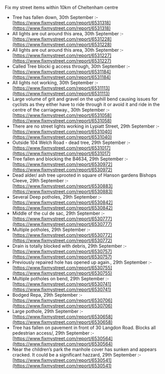 Fix my street items within 10km of Cheltenham centre

<!-- fix_marker starts -->

- Tree has fallen down, 30th September :- [https://www.fixmystreet.com/report/6531318](https://www.fixmystreet.com/report/6531318)
- All lights are out around this area, 30th September :- [https://www.fixmystreet.com/report/6531228](https://www.fixmystreet.com/report/6531228)
- All lights are out around this area, 30th September :- [https://www.fixmystreet.com/report/6531227](https://www.fixmystreet.com/report/6531227)
- Called Tree blocki g access through, 30th September :- [https://www.fixmystreet.com/report/6531184](https://www.fixmystreet.com/report/6531184)
- All lights not working, 30th September :- [https://www.fixmystreet.com/report/6531113](https://www.fixmystreet.com/report/6531113)
- Large volume of grit and gravel on the uphill bend causing issues for cyclists as they either have to ride through it or avoid it and ride in the centre of the carriageway., 30th September :- [https://www.fixmystreet.com/report/6531058](https://www.fixmystreet.com/report/6531058)
- There are no street lights working in Lypiatt Street, 29th September :- [https://www.fixmystreet.com/report/6531040](https://www.fixmystreet.com/report/6531040)
- Outside 104 Welch Road - dead tree, 29th September :- [https://www.fixmystreet.com/report/6531017](https://www.fixmystreet.com/report/6531017)
- Tree fallen and blocking the B4634, 29th September :- [https://www.fixmystreet.com/report/6530972](https://www.fixmystreet.com/report/6530972)
- Dead alder/ ash tree uprooted in square of Hanson gardens Bishops Cleeve, 29th September :- [https://www.fixmystreet.com/report/6530883](https://www.fixmystreet.com/report/6530883)
- Several Deep potholes, 29th September :- [https://www.fixmystreet.com/report/6530842](https://www.fixmystreet.com/report/6530842)
- Middle of the cul de sac, 29th September :- [https://www.fixmystreet.com/report/6530777](https://www.fixmystreet.com/report/6530777)
- Multiple potholes, 29th September :- [https://www.fixmystreet.com/report/6530772](https://www.fixmystreet.com/report/6530772)
- Drain is totally blocked with debris, 29th September :- [https://www.fixmystreet.com/report/6530757](https://www.fixmystreet.com/report/6530757)
- Previously repaired hole has opened up again., 29th September :- [https://www.fixmystreet.com/report/6530755](https://www.fixmystreet.com/report/6530755)
- Multiple potholes on bend, 29th September :- [https://www.fixmystreet.com/report/6530741](https://www.fixmystreet.com/report/6530741)
- Bodged Repa, 29th September :- [https://www.fixmystreet.com/report/6530706](https://www.fixmystreet.com/report/6530706)
- Large pothole, 29th September :- [https://www.fixmystreet.com/report/6530658](https://www.fixmystreet.com/report/6530658)
- Tree has fallen on pavement in front of 30 Langdon Road. Blocks all pedestrian access/, 29th September :- [https://www.fixmystreet.com/report/6530564](https://www.fixmystreet.com/report/6530564)
- Near the children’s park the manhole cover has sunken and appears cracked. It could be a significant hazzard, 29th September :- [https://www.fixmystreet.com/report/6530541](https://www.fixmystreet.com/report/6530541)

<!-- fix_marker ends -->